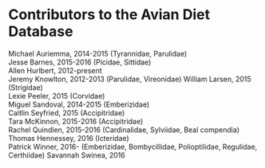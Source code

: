 Contributors to the Avian Diet Database
=======================================

Michael Auriemma, 2014-2015  (Tyrannidae, Parulidae)  
Jesse Barnes, 2015-2016  (Picidae, Sittidae)  
Allen Hurlbert, 2012-present  
Jeremy Knowlton, 2012-2013  (Parulidae, Vireonidae)
William Larsen, 2015 (Strigidae)  
Lexie Peeler, 2015  (Corvidae)  
Miguel Sandoval, 2014-2015  (Emberizidae)  
Caitlin Seyfried, 2015  (Accipitridae)  
Tara McKinnon, 2015-2016 (Accipitridae)  
Rachel Quindlen, 2015-2016 (Cardinalidae, Sylviidae, Beal compendia)  
Thomas Hennessey, 2016 (Icteridae)  
Patrick Winner, 2016- (Emberizidae, Bombycillidae, Polioptilidae, Regulidae, Certhiidae)
Savannah Swinea, 2016
